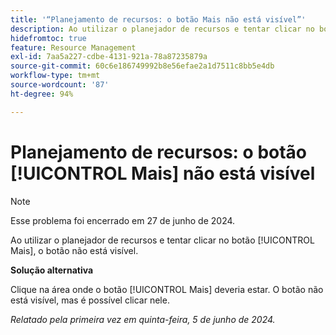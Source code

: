 ```yaml
---
title: '“Planejamento de recursos: o botão Mais não está visível”'
description: Ao utilizar o planejador de recursos e tentar clicar no botão [!UICONTROL Mais], o botão não está visível. Uma solução alternativa está disponível.
hidefromtoc: true
feature: Resource Management
exl-id: 7aa5a227-cdbe-4131-921a-78a87235879a
source-git-commit: 60c6e186749992b8e56efae2a1d7511c8bb5e4db
workflow-type: tm+mt
source-wordcount: '87'
ht-degree: 94%

---
```


# Planejamento de recursos: o botão [!UICONTROL Mais] não está visível

>[!NOTE]
>
>Esse problema foi encerrado em 27 de junho de 2024.

Ao utilizar o planejador de recursos e tentar clicar no botão [!UICONTROL Mais], o botão não está visível.

**Solução alternativa**

Clique na área onde o botão [!UICONTROL Mais] deveria estar. O botão não está visível, mas é possível clicar nele.

_Relatado pela primeira vez em quinta-feira, 5 de junho de 2024._
